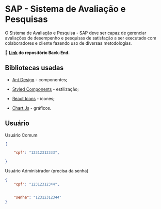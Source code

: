 # SAP -  Sistema de Avaliação e Pesquisas

O Sistema de Avaliação e Pesquisa - SAP deve ser capaz de gerenciar avaliações de desempenho e pesquisas de satisfação a ser executado com colaboradores e cliente fazendo uso de diversas metodologias.

<strong> &#x1F517; <a href="https://github.com/larissacard/Sistema-de-Autoavaliacao-BackEnd" target="_blank">Link</a> do repositório Back-End. </strong>

## Bibliotecas usadas

- [Ant Design](https://ant.design) - componentes;

- [Styled Components](https://styled-components.com) - estilização;

- [React Icons](https://react-icons.github.io/react-icons/) - ícones;

- [Chart.Js](https://www.chartjs.org) - gráficos.

## Usuário

Usuário Comum
```json
{

	"cpf": "12312312333",

}
```

Usuário Administrador (precisa da senha)
```json
{
	"cpf": "12312312344",


	"senha": "12312312344"
}
```
